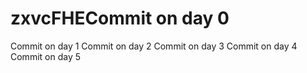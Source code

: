 # zxvcFHECommit on day 0
Commit on day 1
Commit on day 2
Commit on day 3
Commit on day 4
Commit on day 5
